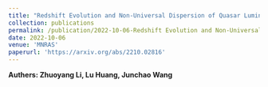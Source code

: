 ```yaml
---
title: "Redshift Evolution and Non-Universal Dispersion of Quasar Luminosity Correlation"
collection: publications
permalink: /publication/2022-10-06-Redshift Evolution and Non-Universal Dispersion of Quasar Luminosity Correlation
date: 2022-10-06
venue: 'MNRAS'
paperurl: 'https://arxiv.org/abs/2210.02816'
---
```

**Authers: Zhuoyang Li, Lu Huang, Junchao Wang**



